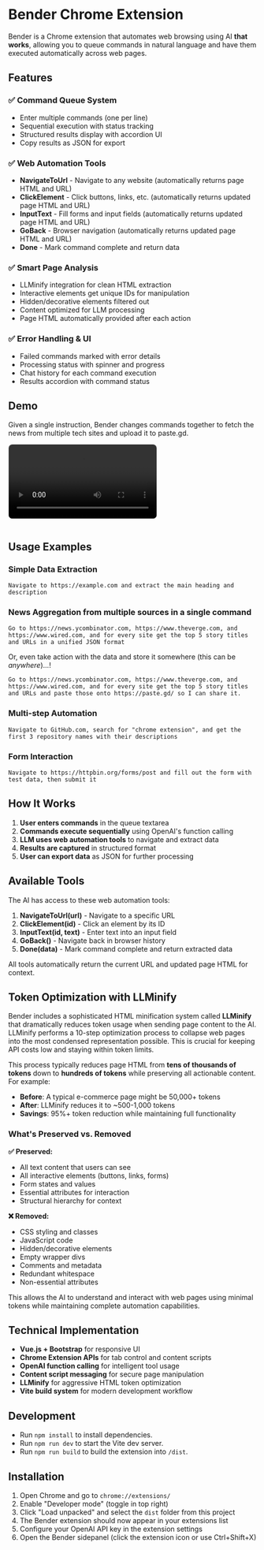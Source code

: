 # Bender Chrome Extension

Bender is a Chrome extension that automates web browsing using AI **that works**, allowing you to queue commands in natural language and have them executed automatically across web pages.

## Features

### ✅ Command Queue System
- Enter multiple commands (one per line)
- Sequential execution with status tracking
- Structured results display with accordion UI
- Copy results as JSON for export

### ✅ Web Automation Tools
- **NavigateToUrl** - Navigate to any website (automatically returns page HTML and URL)
- **ClickElement** - Click buttons, links, etc. (automatically returns updated page HTML and URL)
- **InputText** - Fill forms and input fields (automatically returns updated page HTML and URL)
- **GoBack** - Browser navigation (automatically returns updated page HTML and URL)
- **Done** - Mark command complete and return data

### ✅ Smart Page Analysis
- LLMinify integration for clean HTML extraction
- Interactive elements get unique IDs for manipulation
- Hidden/decorative elements filtered out
- Content optimized for LLM processing
- Page HTML automatically provided after each action

### ✅ Error Handling & UI
- Failed commands marked with error details
- Processing status with spinner and progress
- Chat history for each command execution
- Results accordion with command status

## Demo

Given a single instruction, Bender changes commands together to fetch the news from multiple tech sites and upload it to paste.gd.

<video src="resources/demo-1.mp4" controls style="max-width: 100%; height: auto; border: 1px solid #ccc; border-radius: 8px; margin-bottom: 1em;">
  Your browser does not support the video tag.
</video>

## Usage Examples

### Simple Data Extraction
```
Navigate to https://example.com and extract the main heading and description
```

### News Aggregation from multiple sources in a single command
```
Go to https://news.ycombinator.com, https://www.theverge.com, and https://www.wired.com, and for every site get the top 5 story titles and URLs in a unified JSON format
```

Or, even take action with the data and store it somewhere (this can be _anywhere_)...!
```
Go to https://news.ycombinator.com, https://www.theverge.com, and https://www.wired.com, and for every site get the top 5 story titles and URLs and paste those onto https://paste.gd/ so I can share it.
```

### Multi-step Automation
```
Navigate to GitHub.com, search for "chrome extension", and get the first 3 repository names with their descriptions
```

### Form Interaction
```
Navigate to https://httpbin.org/forms/post and fill out the form with test data, then submit it
```

## How It Works

1. **User enters commands** in the queue textarea
2. **Commands execute sequentially** using OpenAI's function calling
3. **LLM uses web automation tools** to navigate and extract data
4. **Results are captured** in structured format
5. **User can export data** as JSON for further processing

## Available Tools

The AI has access to these web automation tools:

1. **NavigateToUrl(url)** - Navigate to a specific URL
2. **ClickElement(id)** - Click an element by its ID
3. **InputText(id, text)** - Enter text into an input field
4. **GoBack()** - Navigate back in browser history
5. **Done(data)** - Mark command complete and return extracted data

All tools automatically return the current URL and updated page HTML for context.

## Token Optimization with LLMinify

Bender includes a sophisticated HTML minification system called **LLMinify** that dramatically reduces token usage when sending page content to the AI. LLMinify performs a 10-step optimization process to collapse web pages into the most condensed representation possible. This is crucial for keeping API costs low and staying within token limits.

This process typically reduces page HTML from **tens of thousands of tokens** down to **hundreds of tokens** while preserving all actionable content. For example:

- **Before**: A typical e-commerce page might be 50,000+ tokens
- **After**: LLMinify reduces it to ~500-1,000 tokens
- **Savings**: 95%+ token reduction while maintaining full functionality

### What's Preserved vs. Removed

**✅ Preserved:**
- All text content that users can see
- All interactive elements (buttons, links, forms)
- Form states and values
- Essential attributes for interaction
- Structural hierarchy for context

**❌ Removed:**
- CSS styling and classes
- JavaScript code
- Hidden/decorative elements
- Empty wrapper divs
- Comments and metadata
- Redundant whitespace
- Non-essential attributes

This allows the AI to understand and interact with web pages using minimal tokens while maintaining complete automation capabilities.

## Technical Implementation

- **Vue.js + Bootstrap** for responsive UI
- **Chrome Extension APIs** for tab control and content scripts
- **OpenAI function calling** for intelligent tool usage
- **Content script messaging** for secure page manipulation
- **LLMinify** for aggressive HTML token optimization
- **Vite build system** for modern development workflow

## Development

- Run `npm install` to install dependencies.
- Run `npm run dev` to start the Vite dev server.
- Run `npm run build` to build the extension into `/dist`.

## Installation

1. Open Chrome and go to `chrome://extensions/`
2. Enable "Developer mode" (toggle in top right)
3. Click "Load unpacked" and select the `dist` folder from this project
4. The Bender extension should now appear in your extensions list
5. Configure your OpenAI API key in the extension settings
6. Open the Bender sidepanel (click the extension icon or use Ctrl+Shift+X)
